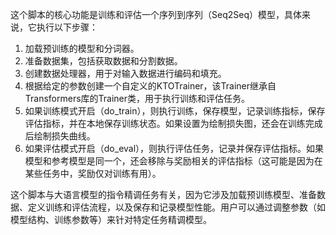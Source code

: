 这个脚本的核心功能是训练和评估一个序列到序列（Seq2Seq）模型，具体来说，它执行以下步骤：

1. 加载预训练的模型和分词器。
2. 准备数据集，包括获取数据和分割数据。
3. 创建数据处理器，用于对输入数据进行编码和填充。
4. 根据给定的参数创建一个自定义的KTOTrainer，该Trainer继承自Transformers库的Trainer类，用于执行训练和评估任务。
5. 如果训练模式开启（do_train），则执行训练，保存模型，记录训练指标，保存评估指标，并在本地保存训练状态。如果设置为绘制损失图，还会在训练完成后绘制损失曲线。
6. 如果评估模式开启（do_eval），则执行评估任务，记录并保存评估指标。如果模型和参考模型是同一个，还会移除与奖励相关的评估指标（这可能是因为在某些任务中，奖励仅对训练有用）。

这个脚本与大语言模型的指令精调任务有关，因为它涉及加载预训练模型、准备数据、定义训练和评估流程，以及保存和记录模型性能。用户可以通过调整参数（如模型结构、训练参数等）来针对特定任务精调模型。

